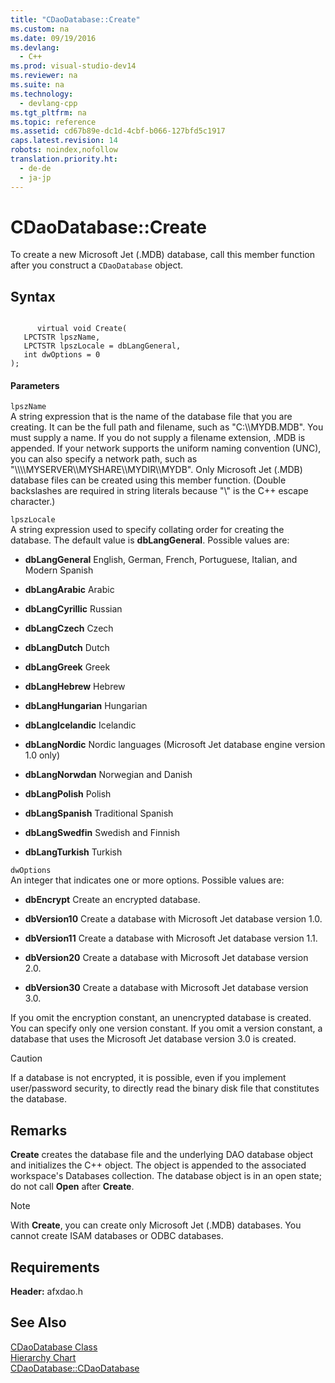 ```yaml
---
title: "CDaoDatabase::Create"
ms.custom: na
ms.date: 09/19/2016
ms.devlang: 
  - C++
ms.prod: visual-studio-dev14
ms.reviewer: na
ms.suite: na
ms.technology: 
  - devlang-cpp
ms.tgt_pltfrm: na
ms.topic: reference
ms.assetid: cd67b89e-dc1d-4cbf-b066-127bfd5c1917
caps.latest.revision: 14
robots: noindex,nofollow
translation.priority.ht: 
  - de-de
  - ja-jp
---
```

# CDaoDatabase::Create
To create a new Microsoft Jet (.MDB) database, call this member function after you construct a `CDaoDatabase` object.  
  
## Syntax  
  
```  
  
      virtual void Create(   
   LPCTSTR lpszName,   
   LPCTSTR lpszLocale = dbLangGeneral,   
   int dwOptions = 0    
);  
```  
  
#### Parameters  
 `lpszName`  
 A string expression that is the name of the database file that you are creating. It can be the full path and filename, such as "C:\\\MYDB.MDB". You must supply a name. If you do not supply a filename extension, .MDB is appended. If your network supports the uniform naming convention (UNC), you can also specify a network path, such as "\\\\\\\MYSERVER\\\MYSHARE\\\MYDIR\\\MYDB". Only Microsoft Jet (.MDB) database files can be created using this member function. (Double backslashes are required in string literals because "\\" is the C++ escape character.)  
  
 `lpszLocale`  
 A string expression used to specify collating order for creating the database. The default value is **dbLangGeneral**. Possible values are:  
  
-   **dbLangGeneral** English, German, French, Portuguese, Italian, and Modern Spanish  
  
-   **dbLangArabic** Arabic  
  
-   **dbLangCyrillic** Russian  
  
-   **dbLangCzech** Czech  
  
-   **dbLangDutch** Dutch  
  
-   **dbLangGreek** Greek  
  
-   **dbLangHebrew** Hebrew  
  
-   **dbLangHungarian** Hungarian  
  
-   **dbLangIcelandic** Icelandic  
  
-   **dbLangNordic** Nordic languages (Microsoft Jet database engine version 1.0 only)  
  
-   **dbLangNorwdan** Norwegian and Danish  
  
-   **dbLangPolish** Polish  
  
-   **dbLangSpanish** Traditional Spanish  
  
-   **dbLangSwedfin** Swedish and Finnish  
  
-   **dbLangTurkish** Turkish  
  
 `dwOptions`  
 An integer that indicates one or more options. Possible values are:  
  
-   **dbEncrypt** Create an encrypted database.  
  
-   **dbVersion10** Create a database with Microsoft Jet database version 1.0.  
  
-   **dbVersion11** Create a database with Microsoft Jet database version 1.1.  
  
-   **dbVersion20** Create a database with Microsoft Jet database version 2.0.  
  
-   **dbVersion30** Create a database with Microsoft Jet database version 3.0.  
  
 If you omit the encryption constant, an unencrypted database is created. You can specify only one version constant. If you omit a version constant, a database that uses the Microsoft Jet database version 3.0 is created.  
  
> [!CAUTION]
>  If a database is not encrypted, it is possible, even if you implement user/password security, to directly read the binary disk file that constitutes the database.  
  
## Remarks  
 **Create** creates the database file and the underlying DAO database object and initializes the C++ object. The object is appended to the associated workspace's Databases collection. The database object is in an open state; do not call **Open** after **Create**.  
  
> [!NOTE]
>  With **Create**, you can create only Microsoft Jet (.MDB) databases. You cannot create ISAM databases or ODBC databases.  
  
## Requirements  
 **Header:** afxdao.h  
  
## See Also  
 [CDaoDatabase Class](../vs140/CDaoDatabase-Class.md)   
 [Hierarchy Chart](../vs140/Hierarchy-Chart.md)   
 [CDaoDatabase::CDaoDatabase](../vs140/CDaoDatabase--CDaoDatabase.md)